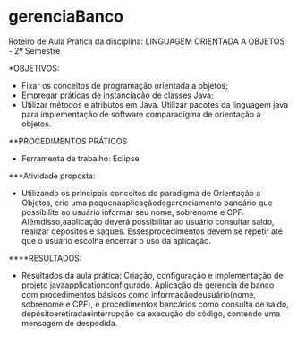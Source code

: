 # gerenciaBanco

Roteiro de Aula Prática da disciplina: LINGUAGEM ORIENTADA A  OBJETOS - 2º Semestre 

 *OBJETIVOS: 
 
- Fixar os conceitos de programação orientada a objetos;
- Empregar práticas de instanciação de classes Java;
- Utilizar métodos e atributos em Java. Utilizar pacotes da linguagem java para implementação de software comparadigma de orientação a objetos.

**PROCEDIMENTOS PRÁTICOS

- Ferramenta de trabalho: Eclipse

***Atividade proposta:

- Utilizando os principais conceitos do paradigma de Orientação a Objetos, crie uma pequenaaplicaçãodegerenciamento bancário que possibilite ao usuário informar seu nome, sobrenome e CPF. Alémdisso,aaplicação deverá possibilitar ao usuário consultar saldo, realizar depositos e saques. Essesprocedimentos devem se repetir até que o usuário escolha encerrar o uso da aplicação.

****RESULTADOS:

- Resultados da aula prática: Criação, configuração e implementação de projeto javaapplicationconfigurado. Aplicação de gerencia de banco com procedimentos básicos como informaçãodeusuário(nome, sobrenome e CPF), e procedimentos bancários como consulta de saldo, depósitoeretiradaeinterrupção da execução do código, contendo uma mensagem de despedida.

